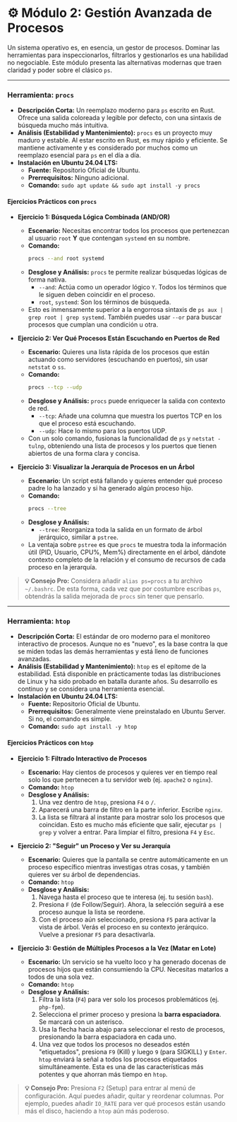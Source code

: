 # ⚙️ Módulo 2: Gestión Avanzada de Procesos

Un sistema operativo es, en esencia, un gestor de procesos. Dominar las herramientas para inspeccionarlos, filtrarlos y gestionarlos es una habilidad no negociable. Este módulo presenta las alternativas modernas que traen claridad y poder sobre el clásico `ps`.

---

### Herramienta: `procs`

* **Descripción Corta:** Un reemplazo moderno para `ps` escrito en Rust. Ofrece una salida coloreada y legible por defecto, con una sintaxis de búsqueda mucho más intuitiva.
* **Análisis (Estabilidad y Mantenimiento):** `procs` es un proyecto muy maduro y estable. Al estar escrito en Rust, es muy rápido y eficiente. Se mantiene activamente y es considerado por muchos como un reemplazo esencial para `ps` en el día a día.
* **Instalación en Ubuntu 24.04 LTS:**
    * **Fuente:** Repositorio Oficial de Ubuntu.
    * **Prerrequisitos:** Ninguno adicional.
    * **Comando:** `sudo apt update && sudo apt install -y procs`

#### Ejercicios Prácticos con `procs`

* **Ejercicio 1: Búsqueda Lógica Combinada (AND/OR)**
    * **Escenario:** Necesitas encontrar todos los procesos que pertenezcan al usuario `root` **Y** que contengan `systemd` en su nombre.
    * **Comando:**
        ```bash
        procs --and root systemd
        ```
    * **Desglose y Análisis:** `procs` te permite realizar búsquedas lógicas de forma nativa.
        * `--and`: Actúa como un operador lógico `Y`. Todos los términos que le siguen deben coincidir en el proceso.
        * `root`, `systemd`: Son los términos de búsqueda.
    * Esto es inmensamente superior a la engorrosa sintaxis de `ps aux | grep root | grep systemd`. También puedes usar `--or` para buscar procesos que cumplan una condición u otra.

* **Ejercicio 2: Ver Qué Procesos Están Escuchando en Puertos de Red**
    * **Escenario:** Quieres una lista rápida de los procesos que están actuando como servidores (escuchando en puertos), sin usar `netstat` o `ss`.
    * **Comando:**
        ```bash
        procs --tcp --udp
        ```
    * **Desglose y Análisis:** `procs` puede enriquecer la salida con contexto de red.
        * `--tcp`: Añade una columna que muestra los puertos TCP en los que el proceso está escuchando.
        * `--udp`: Hace lo mismo para los puertos UDP.
    * Con un solo comando, fusionas la funcionalidad de `ps` y `netstat -tulnp`, obteniendo una lista de procesos y los puertos que tienen abiertos de una forma clara y concisa.

* **Ejercicio 3: Visualizar la Jerarquía de Procesos en un Árbol**
    * **Escenario:** Un script está fallando y quieres entender qué proceso padre lo ha lanzado y si ha generado algún proceso hijo.
    * **Comando:**
        ```bash
        procs --tree
        ```
    * **Desglose y Análisis:**
        * `--tree`: Reorganiza toda la salida en un formato de árbol jerárquico, similar a `pstree`.
    * La ventaja sobre `pstree` es que `procs` te muestra toda la información útil (PID, Usuario, CPU%, Mem%) directamente en el árbol, dándote contexto completo de la relación y el consumo de recursos de cada proceso en la jerarquía.

> **💡 Consejo Pro:** Considera añadir `alias ps=procs` a tu archivo `~/.bashrc`. De esta forma, cada vez que por costumbre escribas `ps`, obtendrás la salida mejorada de `procs` sin tener que pensarlo.

---

### Herramienta: `htop`

* **Descripción Corta:** El estándar de oro moderno para el monitoreo interactivo de procesos. Aunque no es "nuevo", es la base contra la que se miden todas las demás herramientas y está lleno de funciones avanzadas.
* **Análisis (Estabilidad y Mantenimiento):** `htop` es el epítome de la estabilidad. Está disponible en prácticamente todas las distribuciones de Linux y ha sido probado en batalla durante años. Su desarrollo es continuo y se considera una herramienta esencial.
* **Instalación en Ubuntu 24.04 LTS:**
    * **Fuente:** Repositorio Oficial de Ubuntu.
    * **Prerrequisitos:** Generalmente viene preinstalado en Ubuntu Server. Si no, el comando es simple.
    * **Comando:** `sudo apt install -y htop`

#### Ejercicios Prácticos con `htop`

* **Ejercicio 1: Filtrado Interactivo de Procesos**
    * **Escenario:** Hay cientos de procesos y quieres ver en tiempo real solo los que pertenecen a tu servidor web (ej. `apache2` o `nginx`).
    * **Comando:** `htop`
    * **Desglose y Análisis:**
        1.  Una vez dentro de `htop`, presiona `F4` o `/`.
        2.  Aparecerá una barra de filtro en la parte inferior. Escribe `nginx`.
        3.  La lista se filtrará al instante para mostrar solo los procesos que coincidan. Esto es mucho más eficiente que salir, ejecutar `ps | grep` y volver a entrar. Para limpiar el filtro, presiona `F4` y `Esc`.

* **Ejercicio 2: "Seguir" un Proceso y Ver su Jerarquía**
    * **Escenario:** Quieres que la pantalla se centre automáticamente en un proceso específico mientras investigas otras cosas, y también quieres ver su árbol de dependencias.
    * **Comando:** `htop`
    * **Desglose y Análisis:**
        1.  Navega hasta el proceso que te interesa (ej. tu sesión `bash`).
        2.  Presiona `F` (de Follow/Seguir). Ahora, la selección seguirá a ese proceso aunque la lista se reordene.
        3.  Con el proceso aún seleccionado, presiona `F5` para activar la vista de árbol. Verás el proceso en su contexto jerárquico. Vuelve a presionar `F5` para desactivarla.

* **Ejercicio 3: Gestión de Múltiples Procesos a la Vez (Matar en Lote)**
    * **Escenario:** Un servicio se ha vuelto loco y ha generado docenas de procesos hijos que están consumiendo la CPU. Necesitas matarlos a todos de una sola vez.
    * **Comando:** `htop`
    * **Desglose y Análisis:**
        1.  Filtra la lista (`F4`) para ver solo los procesos problemáticos (ej. `php-fpm`).
        2.  Selecciona el primer proceso y presiona la **barra espaciadora**. Se marcará con un asterisco.
        3.  Usa la flecha hacia abajo para seleccionar el resto de procesos, presionando la barra espaciadora en cada uno.
        4.  Una vez que todos los procesos no deseados estén "etiquetados", presiona `F9` (Kill) y luego `9` (para SIGKILL) y `Enter`. `htop` enviará la señal a todos los procesos etiquetados simultáneamente. Esta es una de las características más potentes y que ahorran más tiempo en `htop`.

> **💡 Consejo Pro:** Presiona `F2` (Setup) para entrar al menú de configuración. Aquí puedes añadir, quitar y reordenar columnas. Por ejemplo, puedes añadir `IO_RATE` para ver qué procesos están usando más el disco, haciendo a `htop` aún más poderoso.
